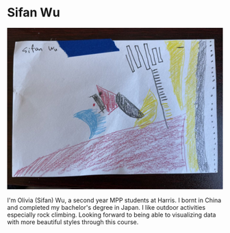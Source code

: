 # Sifan Wu
![Data Selfie](data_selfie_sifanwu.jpg "data selfie")

I'm Olivia (Sifan) Wu, a second year MPP students at Harris. I bornt in China and completed my bachelor's degree in Japan. I like outdoor activities especially rock climbing. Looking forward to being able to visualizing data with more beautiful styles through this course.